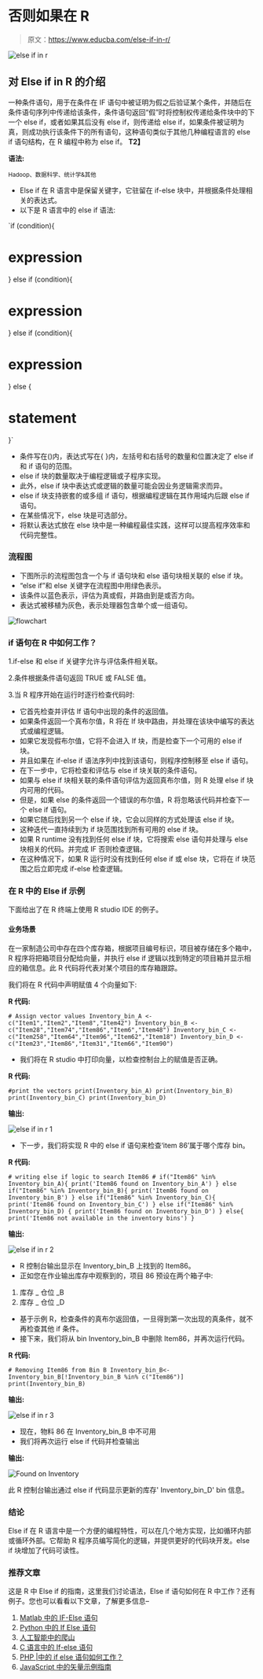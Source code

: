 # 否则如果在 R

> 原文：<https://www.educba.com/else-if-in-r/>

![else if in r](img/5a32a8b1027e52e30d29031d19cd9a30.png)



## 对 Else if in R 的介绍

一种条件语句，用于在条件在 IF 语句中被证明为假之后验证某个条件，并随后在条件语句序列中传递给该条件，条件语句返回“假”时将控制权传递给条件块中的下一个 else if，或者如果其后没有 else if，则传递给 else if，如果条件被证明为真，则成功执行该条件下的所有语句，这种语句类似于其他几种编程语言的 else if 语句结构，在 R 编程中称为 else if。 **T2】**

**语法:**

<small>Hadoop、数据科学、统计学&其他</small>

*   Else if 在 R 语言中是保留关键字，它驻留在 if-else 块中，并根据条件处理相关的表达式。
*   以下是 R 语言中的 else if 语法:

`if (condition){
# expression
} else if (condition){
# expression
} else if (condition){
# expression
} else {
# statement
}`

*   条件写在()内，表达式写在{ }内，左括号和右括号的数量和位置决定了 else if 和 if 语句的范围。
*   else if 块的数量取决于编程逻辑或子程序实现。
*   此外，else if 块中表达式或逻辑的数量可能会因业务逻辑需求而异。
*   else if 块支持嵌套的或多组 if 语句，根据编程逻辑在其作用域内后跟 else if 语句。
*   在某些情况下，else 块是可选部分。
*   将默认表达式放在 else 块中是一种编程最佳实践，这样可以提高程序效率和代码完整性。

### 流程图

*   下图所示的流程图包含一个与 if 语句块和 else 语句块相关联的 else if 块。
*   “else if”和 else 关键字在流程图中用绿色表示。
*   该条件以蓝色表示，评估为真或假，并路由到是或否方向。
*   表达式被移植为灰色，表示处理器包含单个或一组语句。

![flowchart](img/2703f153dcfe3006b637fb9f5b1e2191.png)



### if 语句在 R 中如何工作？

1.if-else 和 else if 关键字允许与评估条件相关联。

2.条件根据条件语句返回 TRUE 或 FALSE 值。

3.当 R 程序开始在运行时逐行检查代码时:

*   它首先检查并评估 If 语句中出现的条件的返回值。
*   如果条件返回一个真布尔值，R 将在 If 块中路由，并处理在该块中编写的表达式或编程逻辑。
*   如果它发现假布尔值，它将不会进入 If 块，而是检查下一个可用的 else if 块。
*   并且如果在 if-else if 语法序列中找到该语句，则程序控制移至 else if 语句。
*   在下一步中，它将检查和评估与 else if 块关联的条件语句。
*   如果与 else if 块相关联的条件语句评估为返回真布尔值，则 R 处理 else if 块内可用的代码。
*   但是，如果 else 的条件返回一个错误的布尔值，R 将忽略该代码并检查下一个 else if 语句。
*   如果它随后找到另一个 else if 块，它会以同样的方式处理该 else if 块。
*   这种迭代一直持续到为 if 块范围找到所有可用的 else if 块。
*   如果 R runtime 没有找到任何 else if 块，它将搜索 else 语句并处理与 else 块相关的代码。并完成 IF 否则检查逻辑。
*   在这种情况下，如果 R 运行时没有找到任何 else if 或 else 块，它将在 if 块范围之后立即完成 if-else 检查逻辑。

### 在 R 中的 Else if 示例

下面给出了在 R 终端上使用 R studio IDE 的例子。

#### 业务场景

在一家制造公司中存在四个库存箱，根据项目编号标识，项目被存储在多个箱中，R 程序将把箱项目分配给向量，并执行 else if 逻辑以找到特定的项目箱并显示相应的箱信息。此 R 代码将代表对某个项目的库存箱跟踪。

我们将在 R 代码中声明赋值 4 个向量如下:

**R 代码:**

`# Assign vector values
Inventory_bin_A <- c("Item1","Item2","Item8","Item42")
Inventory_bin_B <- c("Item28","Item74","Item86","Item6","Item48")
Inventory_bin_C <- c("Item258","Item64","Item96","Item62","Item18")
Inventory_bin_D <- c("Item23","Item86","Item31","Item66","Item90")`

*   我们将在 R studio 中打印向量，以检查控制台上的赋值是否正确。

**R 代码:**

`#print the vectors
print(Inventory_bin_A)
print(Inventory_bin_B)
print(Inventory_bin_C)
print(Inventory_bin_D)`

**输出:**

![else if in r 1](img/8eeb8145c83c517551c10e1f456888e2.png)



*   下一步，我们将实现 R 中的 else if 语句来检查‘item 86’属于哪个库存 bin。

**R 代码:**

`# writing else if logic to search Item86 #
if("Item86" %in% Inventory_bin_A){
print('Item86 found on Inventory_bin_A')
} else if("Item86" %in% Inventory_bin_B){
print('Item86 found on Inventory_bin_B')
} else if("Item86" %in% Inventory_bin_C){
print('Item86 found on Inventory_bin_C')
} else if("Item86" %in% Inventory_bin_D) {
print('Item86 found on Inventory_bin_D')
} else{
print('Item86 not available in the inventory bins')
}`

**输出:**

![else if in r 2](img/4359bf372a2cffbe2c0408bb85895e23.png)



*   R 控制台输出显示在 Inventory_bin_B 上找到的 Item86。
*   正如您在作业输出库存中观察到的，项目 86 预设在两个箱子中:

1.  库存 _ 仓位 _B
2.  库存 _ 仓位 _D

*   基于示例 R，检查条件的真布尔返回值，一旦得到第一次出现的真条件，就不再检查其他 if 条件。
*   接下来，我们将从 bin Inventory_bin_B 中删除 Item86，并再次运行代码。

**R 代码:**

`# Removing Item86 from Bin B
Inventory_bin_B<-Inventory_bin_B[!Inventory_bin_B %in% c("Item86")] print(Inventory_bin_B)`

**输出:**

![else if in r 3](img/d38c40f1304799174427e9505350bead.png)



*   现在，物料 86 在 Inventory_bin_B 中不可用
*   我们将再次运行 else if 代码并检查输出

**输出:**

![Found on Inventory](img/7e99fb0cec19989b1faee7e2718d9e1d.png)



此 R 控制台输出通过 else if 代码显示更新的库存' Inventory_bin_D' bin 信息。

### 结论

Else if 在 R 语言中是一个方便的编程特性，可以在几个地方实现，比如循环内部或循环外部。它帮助 R 程序员编写简化的逻辑，并提供更好的代码块开发。else if 块增加了代码可读性。

### 推荐文章

这是 R 中 Else if 的指南，这里我们讨论语法，Else if 语句如何在 R 中工作？还有例子。您也可以看看以下文章，了解更多信息–

1.  [Matlab 中的 IF-Else 语句](https://www.educba.com/if-else-statement-in-matlab/)
2.  [Python 中的 If Else 语句](https://www.educba.com/if-else-statement-in-python/)
3.  [人工智能中的爬山](https://www.educba.com/hill-climbing-in-artificial-intelligence/)
4.  [C 语言中的 If-else 语句](https://www.educba.com/if-else-statement-in-c/)
5.  [PHP |中的 if else 语句如何工作？](https://www.educba.com/if-else-statement-in-php/)
6.  [JavaScript 中的矢量示例指南](https://www.educba.com/vectors-in-javascript/)





